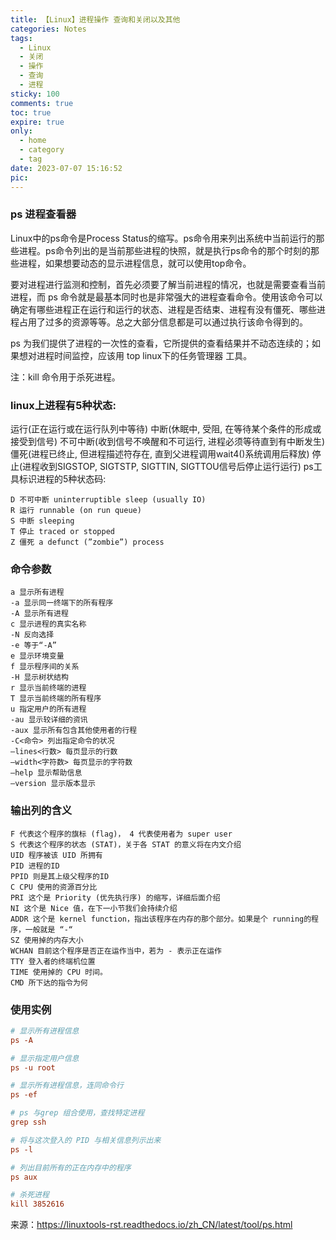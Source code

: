 ```yaml
---
title: 【Linux】进程操作 查询和关闭以及其他
categories: Notes
tags:
  - Linux 
  - 关闭 
  - 操作 
  - 查询 
  - 进程
sticky: 100
comments: true
toc: true
expire: true
only:
  - home
  - category
  - tag
date: 2023-07-07 15:16:52
pic:
---
```



### ps 进程查看器
Linux中的ps命令是Process Status的缩写。ps命令用来列出系统中当前运行的那些进程。ps命令列出的是当前那些进程的快照，就是执行ps命令的那个时刻的那些进程，如果想要动态的显示进程信息，就可以使用top命令。

要对进程进行监测和控制，首先必须要了解当前进程的情况，也就是需要查看当前进程，而 ps 命令就是最基本同时也是非常强大的进程查看命令。使用该命令可以确定有哪些进程正在运行和运行的状态、进程是否结束、进程有没有僵死、哪些进程占用了过多的资源等等。总之大部分信息都是可以通过执行该命令得到的。

ps 为我们提供了进程的一次性的查看，它所提供的查看结果并不动态连续的；如果想对进程时间监控，应该用 top linux下的任务管理器 工具。

注：kill 命令用于杀死进程。

### linux上进程有5种状态:

运行(正在运行或在运行队列中等待)
中断(休眠中, 受阻, 在等待某个条件的形成或接受到信号)
不可中断(收到信号不唤醒和不可运行, 进程必须等待直到有中断发生)
僵死(进程已终止, 但进程描述符存在, 直到父进程调用wait4()系统调用后释放)
停止(进程收到SIGSTOP, SIGTSTP, SIGTTIN, SIGTTOU信号后停止运行运行)
ps工具标识进程的5种状态码:
```
D 不可中断 uninterruptible sleep (usually IO)
R 运行 runnable (on run queue)
S 中断 sleeping
T 停止 traced or stopped
Z 僵死 a defunct (”zombie”) process
```

### 命令参数
```
a 显示所有进程
-a 显示同一终端下的所有程序
-A 显示所有进程
c 显示进程的真实名称
-N 反向选择
-e 等于“-A”
e 显示环境变量
f 显示程序间的关系
-H 显示树状结构
r 显示当前终端的进程
T 显示当前终端的所有程序
u 指定用户的所有进程
-au 显示较详细的资讯
-aux 显示所有包含其他使用者的行程
-C<命令> 列出指定命令的状况
–lines<行数> 每页显示的行数
–width<字符数> 每页显示的字符数
–help 显示帮助信息
–version 显示版本显示
```

### 输出列的含义

```
F 代表这个程序的旗标 (flag)， 4 代表使用者为 super user
S 代表这个程序的状态 (STAT)，关于各 STAT 的意义将在内文介绍
UID 程序被该 UID 所拥有
PID 进程的ID
PPID 则是其上级父程序的ID
C CPU 使用的资源百分比
PRI 这个是 Priority (优先执行序) 的缩写，详细后面介绍
NI 这个是 Nice 值，在下一小节我们会持续介绍
ADDR 这个是 kernel function，指出该程序在内存的那个部分。如果是个 running的程序，一般就是 “-“
SZ 使用掉的内存大小
WCHAN 目前这个程序是否正在运作当中，若为 - 表示正在运作
TTY 登入者的终端机位置
TIME 使用掉的 CPU 时间。
CMD 所下达的指令为何
```


### 使用实例

```ini
# 显示所有进程信息
ps -A

# 显示指定用户信息
ps -u root

# 显示所有进程信息，连同命令行
ps -ef

# ps 与grep 组合使用，查找特定进程
grep ssh

# 将与这次登入的 PID 与相关信息列示出来
ps -l

# 列出目前所有的正在内存中的程序
ps aux

# 杀死进程
kill 3852616
```



来源：https://linuxtools-rst.readthedocs.io/zh_CN/latest/tool/ps.html
